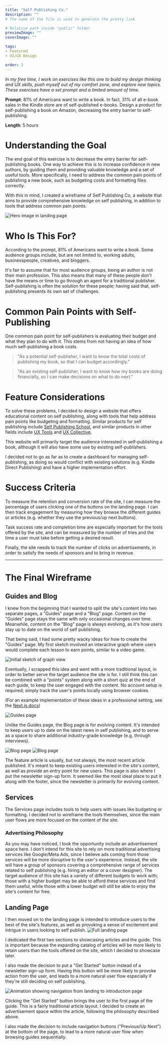 ```yaml
---
title: "Self Publishing Co."
description: ""
# The name of the file is used to generate the pretty link

# Relative path inside "public" folder
previewImage: ""
coverImage: ""

tags:
- Featured
- UI/UX Design

order: 2
---
```


*In my free time, I work on exercises like this one to build my design thinking and UX skills, push myself out of my comfort zone, and explore new topics. These exercises have a set prompt and a limited amount of time.*

**Prompt**: 81% of Americans want to write a book. In fact, 31% of all e-book sales in the Kindle store are of self-published e-books. Design a product for self-publishing a book on Amazon, decreasing the entry barrier to self-publishing.

**Length**: 5 hours

# Understanding the Goal

The end goal of this exercise is to decrease the entry barrier for self-publishing books. One way to achieve this is to increase confidence in new authors, by guiding them and providing valuable knowledge and a set of useful tools. More specifically, I need to address the common pain points of publishing a new book, such as budgeting costs and formatting files correctly.

With this in mind, I created a wireframe of Self Publishing Co, a website that aims to provide comprehensive knowledge on self publishing, in addition to tools that address common pain points.

![Hero image in landing page](/static/work/self-publishing-co/landing-hero.png)

# Who Is This For?

According to the prompt, 81% of Americans want to write a book. Some audience groups include, but are not limited to, working adults, businesspeople, creatives, and bloggers.

It's fair to assume that for most audience groups, being an author is not their main profession. This also means that many of these people don't have the means or time to go through an agent for a traditional publisher. Self-publishing is often the solution for these people; having said that, self-publishing presents its own set of challenges.

# Common Pain Points with Self-Publishing

One common pain point for self-publishers is evaluating their budget and what they plan to do with it. This stems from not having an idea of how much self-publishing a book costs.

> "As a potential self-publisher, I want to know the total costs of publishing my book, so that I can budget accordingly."

> "As an existing self-publisher, I want to know how my books are doing financially, so I can make decisions on what to do next."

# Feature Considerations

To solve these problems, I decided to design a website that offers educational content on self publishing, along with tools that help address pain points like budgeting and formatting. Similar products for self publishing include [Self Publishing School](https://selfpublishing.com), and similar products in other fields include [UX Tools](https://uxtools.co/) and [UX Collective](https://uxdesign.cc/).

This website will primarily target the audience interested in self-publishing a book, although it will also have some use by existing self-publishers.

I decided not to go as far as to create a dashboard for managing self-publishing, as doing so would conflict with existing solutions (e.g. Kindle Direct Publishing) and have a higher implementation effort.

# Success Criteria

To measure the retention and conversion rate of the site, I can measure the percentage of users clicking one of the buttons on the landing page. I can then track engagement by measuring how they browse the different guides or articles (e.g. whether they use the previous/up next buttons).

Task success rate and completion time are especially important for the tools offered by the site, and can be measured by the number of tries and the time a user must take before getting a desired result. 

Finally, the site needs to track the number of clicks on advertisements, in order to satisfy the needs of sponsors and to bring in revenue.

---
# The Final Wireframe

## Guides and Blog

I knew from the beginning that I wanted to split the site's content into two separate pages, a "Guides" page and a "Blog" page. Content on the "Guides" page stays the same with only occasional changes over time. Meanwhile, content on the "Blog" page is always evolving, as it's how users stay up to date on the world of self publishing.

That being said, I had some pretty wacky ideas for how to create the "Guides" page. My first sketch involved an interactive graph where users would complete each lesson to earn points, similar to a video game.

![Initial sketch of graph view](/static/work/self-publishing-co/graph-sketch.jpeg)

Eventually, I scrapped this idea and went with a more traditional layout, in order to better serve the target audience the site is for. I still think this can be combined with a "points" system along with a short quiz at the end of each guide, to keep the user engaged with the content. No account setup is required; simply track the user's points locally using browser cookies.

(For an example implementation of these ideas in a professional setting, see the [Next.js docs](https://nextjs.org/learn/basics/create-nextjs-app/setup))

![Guides page](/static/work/self-publishing-co/guides.png)

Unlike the Guides page, the Blog page is for evolving content. It's intended to keep users up to date on the latest news in self publishing, and to serve as a space to share additional industry-grade knowledge (e.g. through interviews). 

![Blog page](/static/work/self-publishing-co/blog-1.png)
![Blog page](/static/work/self-publishing-co/blog-2.png)

The feature article is usually, but not always, the most recent article published. It's meant to keep existing users interested in the site's content, as well as provide an entry point for new users. This page is also where I put the newsletter sign-up form. It seemed like the most ideal place to put it along with the footer, since the newsletter is primarily for evolving content.

## Services

The Services page includes tools to help users with issues like budgeting or formatting. I decided not to wireframe the tools themselves, since the main user flows are more focused on the content of the site.

### Advertising Philosophy

As you may have noticed, I took the opportunity include an advertisement space here. I don't intend for this site to rely on more traditional advertising services like Google/Meta Ads, since I believe ads coming from those services will be more disruptive to the user's experience. Instead, the site will have a group of sponsors covering a comprehensive range of services related to self publishing (e.g. hiring an editor or a cover designer). The target audience of this site has a variety of different budgets to work with; those with a higher budget may be able to afford these services and find them useful, while those with a lower budget will still be able to enjoy the site's content for free.

## Landing Page

I then moved on to the landing page is intended to introduce users to the best of the site's features, as well as provoking a sense of excitement and intrigue in users looking to self publish.
![Full landing page](/static/work/self-publishing-co/landing-full.png)

I dedicated the first two sections to showcasing articles and the guide. This is important because the expanding catalog of articles will be more likely to retain users than the tools offered on the site, which I decided to showcase later.

I also made the decision to put a "Get Started" button instead of a newsletter sign-up form. Having this button will be more likely to provoke action from the user, and leads to a more natural user flow especially if they're still deciding on self publishing.

![Animation showing navigation from landing to introduction page](/static/work/self-publishing-co/landing-to-introduction.gif)

Clicking the "Get Started" button brings the user to the first page of the guide. This is a fairly traditional article layout. I decided to create an advertisement space within the article, following the philosophy described above.

I also made the decision to include navigation buttons ("Previous/Up Next") at the bottom of the page, to lead to a more natural user flow when browsing guides sequentially.